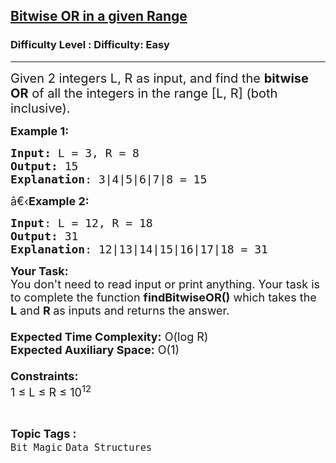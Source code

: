 <h2><a href="https://www.geeksforgeeks.org/problems/ishaans-curiosity0853/1?page=15&status=unsolved&sortBy=accuracy">Bitwise OR in a given Range</a></h2><h3>Difficulty Level : Difficulty: Easy</h3><hr><div class="problems_problem_content__Xm_eO"><p><span style="font-size:20px">Given 2 integers L, R as input, and find the <strong>bitwise OR</strong> of all the integers in the range [L, R] (both inclusive).</span></p>

<p><span style="font-size:18px"><strong>Example 1:</strong></span></p>

<pre><span style="font-size:18px"><strong>Input: </strong>L = 3, R = 8
<strong>Output:</strong> 15
<strong>Explanation</strong>: 3|4|5|6|7|8 = 15 </span></pre>

<p><span style="font-size:18px">â€‹<strong>Example 2:</strong></span></p>

<pre><span style="font-size:18px"><strong>Input</strong>: L = 12, R = 18
<strong>Output:</strong> 31
<strong>Explanation</strong>: 12|13|14|15|16|17|18 = 31</span></pre>

<p><span style="font-size:18px"><strong>Your Task:&nbsp;&nbsp;</strong><br>
You don't need to read input or print anything. Your task is to complete the function&nbsp;<strong>findBitwiseOR()</strong>&nbsp;which takes the <strong>L</strong> and <strong>R&nbsp;</strong>as inputs and returns the answer.<br>
<br>
<strong>Expected Time Complexity:</strong>&nbsp;O(log R)<br>
<strong>Expected Auxiliary Space:</strong>&nbsp;O(1)<br>
<br>
<strong>Constraints:</strong><br>
1 ≤ L ≤ R&nbsp;≤ 10<sup>12</sup></span></p>
</div><br><p><span style=font-size:18px><strong>Topic Tags : </strong><br><code>Bit Magic</code>&nbsp;<code>Data Structures</code>&nbsp;
